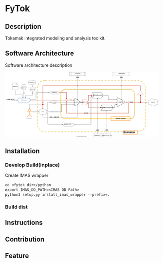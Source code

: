 # FyTok

## Description
  
  Tokamak integrated modeling and analysis toolkit.

## Software Architecture
Software architecture description

![Image](docs/figures/fytok.svg "FuYun")

## Installation

### Develop Build(inplace) 
  Create IMAS wrapper
  ```{bash}
  cd <fytok dir>/python
  export IMAS_DD_PATH=<IMAS DD Path>
  python3 setup.py install_imas_wrapper --prefix=.
  ```
 
### Build dist


## Instructions

 
## Contribution




##  Feature
 
 